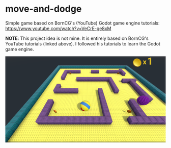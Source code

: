 # move-and-dodge
Simple game based on BornCG's (YouTube) Godot game engine tutorials: https://www.youtube.com/watch?v=VeCrE-ge8xM

**NOTE**: This project idea is not mine. It is entirely based on BornCG's YouTube tutorials (linked above). I followed his tutorials to learn the Godot game engine.

![Game](game.png)
